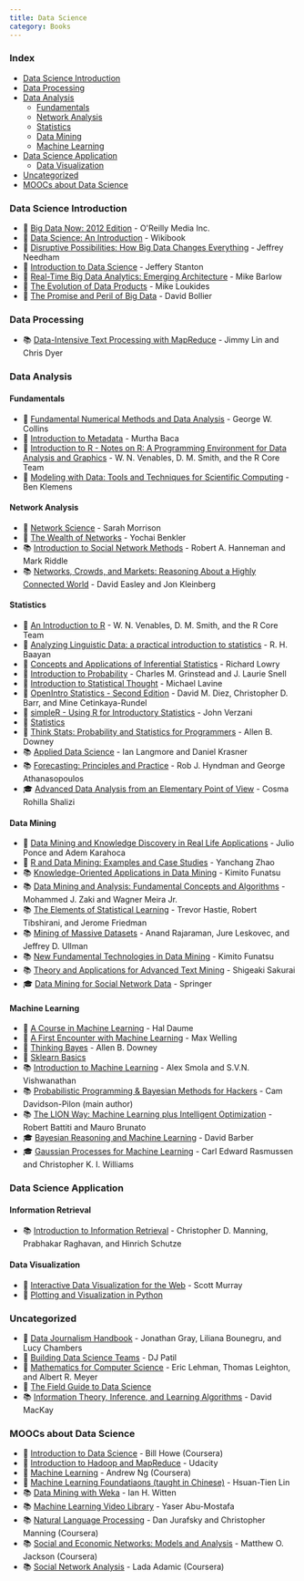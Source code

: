```yaml
---
title: Data Science
category: Books
---
```


### Index
* [Data Science Introduction](#data-science-introduction)
* [Data Processing](#data-processing)
* [Data Analysis](#data-analysis)
	* [Fundamentals](#fundamentals)
	* [Network Analysis](#network-analysis)
	* [Statistics](#statistics)
	* [Data Mining](#data-mining)
	* [Machine Learning](#machine-learning)
* [Data Science Application](#data-science-application)
	* [Data Visualization](#data-visualization)
* [Uncategorized](#uncategorized)
* [MOOCs about Data Science](#moocs-about-data-science)

### Data Science Introduction
* :closed_book: [Big Data Now: 2012 Edition](http://www.amazon.com/Big-Data-Now-2012-Edition-ebook/dp/B0097E4EBQ) - O'Reilly Media Inc.
* :closed_book: [Data Science: An Introduction](http://en.wikibooks.org/wiki/Data_Science:_An_Introduction) - Wikibook
* :closed_book: [Disruptive Possibilities: How Big Data Changes Everything](http://www.amazon.com/Disruptive-Possibilities-Data-Changes-Everything-ebook/dp/B00CLH387W) - Jeffrey Needham
* :closed_book: [Introduction to Data Science](http://jsresearch.net/) - Jeffery Stanton
* :closed_book: [Real-Time Big Data Analytics: Emerging Architecture](http://www.amazon.com/Real-Time-Big-Data-Analytics-Architecture-ebook/dp/B00DO33RSW) - Mike Barlow
* :closed_book: [The Evolution of Data Products](http://www.amazon.com/The-Evolution-Data-Products-ebook/dp/B005QEKQUY/ref=sr_1_63?s=digital-text&ie=UTF8&qid=1351898530&sr=1-63) - Mike Loukides
* :closed_book: [The Promise and Peril of Big Data](http://www.aspeninstitute.org/sites/default/files/content/docs/pubs/The_Promise_and_Peril_of_Big_Data.pdf) - David Bollier

### Data Processing
* :books: [Data-Intensive Text Processing with MapReduce](http://lintool.github.io/MapReduceAlgorithms/MapReduce-book-final.pdf) - Jimmy Lin and Chris Dyer


### Data Analysis

#### Fundamentals
* :closed_book: [Fundamental Numerical Methods and Data Analysis](http://ads.harvard.edu/books/1990fnmd.book/) - George W. Collins
* :closed_book: [Introduction to Metadata](http://www.getty.edu/research/publications/electronic_publications/intrometadata/index.html) - Murtha Baca
* :closed_book: [Introduction to R - Notes on R: A Programming Environment for Data Analysis and Graphics](http://cran.r-project.org/doc/manuals/R-intro.pdf) - W. N. Venables, D. M. Smith, and the R Core Team
* :closed_book: [Modeling with Data: Tools and Techniques for Scientific Computing](http://modelingwithdata.org/about_the_book.html) - Ben Klemens

#### Network Analysis
* :closed_book: [Network Science](http://barabasilab.neu.edu/networksciencebook/downlPDF.html) - Sarah Morrison
* :closed_book: [The Wealth of Networks](http://www.benkler.org/Benkler_Wealth_Of_Networks.pdf) - Yochai Benkler
* :books: [Introduction to Social Network Methods](http://faculty.ucr.edu/~hanneman/nettext/) - Robert A. Hanneman and Mark Riddle
* :books: [Networks, Crowds, and Markets: Reasoning About a Highly Connected World](http://www.cs.cornell.edu/home/kleinber/networks-book/) - David Easley and Jon Kleinberg

#### Statistics
* :closed_book: [An Introduction to R](http://cran.r-project.org/doc/manuals/R-intro.pdf) - W. N. Venables, D. M. Smith, and the R Core Team
* :closed_book: [Analyzing Linguistic Data: a practical introduction to statistics](http://www.ualberta.ca/~baayen/publications/baayenCUPstats.pdf) - R. H. Baayan
* :closed_book: [Concepts and Applications of Inferential Statistics](http://vassarstats.net/textbook/) - Richard Lowry
* :closed_book: [Introduction to Probability](http://www.math.umass.edu/~lavine/Book/book.html) - Charles M. Grinstead and J. Laurie Snell
* :closed_book: [Introduction to Statistical Thought](http://www.math.umass.edu/~lavine/Book/book.pdf) - Michael Lavine
* :closed_book: [OpenIntro Statistics - Second Edition](http://www.openintro.org/stat/textbook.php) - David M. Diez, Christopher D. Barr, and Mine Cetinkaya-Rundel
* :closed_book: [simpleR - Using R for Introductory Statistics](http://cran.r-project.org/doc/contrib/Verzani-SimpleR.pdf) - John Verzani
* :closed_book: [Statistics](http://upload.wikimedia.org/wikipedia/commons/8/82/Statistics.pdf)
* :closed_book: [Think Stats: Probability and Statistics for Programmers](http://www.greenteapress.com/thinkstats/thinkstats.pdf) - Allen B. Downey
* :books: [Applied Data Science](http://columbia-applied-data-science.github.io/appdatasci.pdf) - Ian Langmore and Daniel Krasner
* :books: [Forecasting: Principles and Practice](https://www.otexts.org/fpp/) - Rob J. Hyndman and George Athanasopoulos
* :mortar_board: [Advanced Data Analysis from an Elementary Point of View](http://www.stat.cmu.edu/~cshalizi/ADAfaEPoV/ADAfaEPoV.pdf) - Cosma Rohilla Shalizi

#### Data Mining
* :closed_book: [Data Mining and Knowledge Discovery in Real Life Applications](http://www.intechopen.com/books/data_mining_and_knowledge_discovery_in_real_life_applications) - Julio Ponce and Adem Karahoca
* :closed_book: [R and Data Mining: Examples and Case Studies](http://cran.r-project.org/doc/contrib/Zhao_R_and_data_mining.pdf) - Yanchang Zhao
* :books: [Knowledge-Oriented Applications in Data Mining](http://www.intechopen.com/books/knowledge-oriented-applications-in-data-mininge) - Kimito Funatsu
* :books: [Data Mining and Analysis: Fundamental Concepts and Algorithms](http://www2.dcc.ufmg.br/livros/miningalgorithms/files/pdf/dmafca.pdf) - Mohammed J. Zaki and Wagner Meira Jr.
* :books: [The Elements of Statistical Learning](http://statweb.stanford.edu/~tibs/ElemStatLearn/) - Trevor Hastie, Robert Tibshirani, and Jerome Friedman
* :books: [Mining of Massive Datasets](http://infolab.stanford.edu/~ullman/mmds/book.pdf) - Anand Rajaraman, Jure Leskovec, and Jeffrey D. Ullman
* :books: [New Fundamental Technologies in Data Mining](http://www.intechopen.com/books/new-fundamental-technologies-in-data-mining) - Kimito Funatsu
* :books: [Theory and Applications for Advanced Text Mining](http://www.intechopen.com/books/theory-and-applications-for-advanced-text-mining) - Shigeaki Sakurai
* :mortar_board: [Data Mining for Social Network Data](http://link.springer.com/book/10.1007%2F978-1-4419-6287-4) - Springer

#### Machine Learning
* :closed_book: [A Course in Machine Learning](http://ciml.info/) - Hal Daume
* :closed_book: [A First Encounter with Machine Learning](https://www.ics.uci.edu/~welling/teaching/273ASpring10/IntroMLBook.pdf) - Max Welling
* :closed_book: [Thinking Bayes](http://www.greenteapress.com/thinkbayes/) - Allen B. Downey
* :closed_book: [Sklearn Basics](http://nbviewer.ipython.org/github/jakevdp/sklearn_scipy2013/tree/master/notebooks/)
* :books: [Introduction to Machine Learning](http://alex.smola.org/drafts/thebook.pdf) - Alex Smola and S.V.N. Vishwanathan
* :books: [Probabilistic Programming & Bayesian Methods for Hackers](http://camdavidsonpilon.github.io/Probabilistic-Programming-and-Bayesian-Methods-for-Hackers/) - Cam Davidson-Pilon (main author)
* :books: [The LION Way: Machine Learning plus Intelligent Optimization](http://www.lionsolver.com/LIONbook/) - Robert Battiti and Mauro Brunato
* :mortar_board: [Bayesian Reasoning and Machine Learning](http://web4.cs.ucl.ac.uk/staff/D.Barber/textbook/031013.pdf) - David Barber
* :mortar_board: [Gaussian Processes for Machine Learning](http://www.gaussianprocess.org/gpml/chapters/) - Carl Edward Rasmussen and Christopher K. I. Williams

### Data Science Application

#### Information Retrieval
* :books: [Introduction to Information Retrieval](http://nlp.stanford.edu/IR-book/) - Christopher D. Manning, Prabhakar Raghavan, and Hinrich Schutze

#### Data Visualization
* :closed_book: [Interactive Data Visualization for the Web](http://chimera.labs.oreilly.com/books/1230000000345/index.html) - Scott Murray
* :closed_book: [Plotting and Visualization in Python](http://nbviewer.ipython.org/urls/gist.github.com/fonnesbeck/5850463/raw/a29d9ffb863bfab09ff6c1fc853e1d5bf69fe3e4/3.+Plotting+and+Visualization.ipynb)


### Uncategorized
* :closed_book: [Data Journalism Handbook](http://datajournalismhandbook.org/1.0/en/) - Jonathan Gray, Liliana Bounegru, and Lucy Chambers
* :closed_book: [Building Data Science Teams](http://assets.en.oreilly.com/1/eventseries/23/Building-Data-Science-Teams.pdf) - DJ Patil
* :closed_book: [Mathematics for Computer Science](http://ocw.mit.edu/courses/electrical-engineering-and-computer-science/6-042j-mathematics-for-computer-science-fall-2010/readings/MIT6_042JF10_notes.pdf) - Eric Lehman, Thomas Leighton, and Albert R. Meyer
* :closed_book: [The Field Guide to Data Science](http://www.boozallen.com/media/file/The-Field-Guide-to-Data-Science.pdf)
* :books: [Information Theory, Inference, and Learning Algorithms](http://www.inference.phy.cam.ac.uk/itprnn/book.html) - David MacKay

### MOOCs about Data Science
* :closed_book: [Introduction to Data Science](https://class.coursera.org/datasci-001/class) - Bill Howe (Coursera)
* :closed_book: [Introduction to Hadoop and MapReduce](https://www.udacity.com/course/ud617) - Udacity
* :closed_book: [Machine Learning](https://class.coursera.org/ml-003/class) - Andrew Ng (Coursera)
* :closed_book: [Machine Learning Foundatiaons (taught in Chinese)](https://class.coursera.org/ntumlone-001) - Hsuan-Tien Lin
* :books: [Data Mining with Weka](http://www.cs.waikato.ac.nz/ml/weka/mooc/dataminingwithweka/) - Ian H. Witten
* :books: [Machine Learning Video Library](http://work.caltech.edu/library/#!?goback=.gde_35222_member_5810981726511443971) - Yaser Abu-Mostafa
* :books: [Natural Language Processing](https://class.coursera.org/nlp/lecture/preview) - Dan Jurafsky and Christopher Manning (Coursera)
* :books: [Social and Economic Networks: Models and Analysis](https://class.coursera.org/networksonline-001/class) - Matthew O. Jackson (Coursera)
* :books: [Social Network Analysis](https://class.coursera.org/sna-003/class) - Lada Adamic (Coursera)
